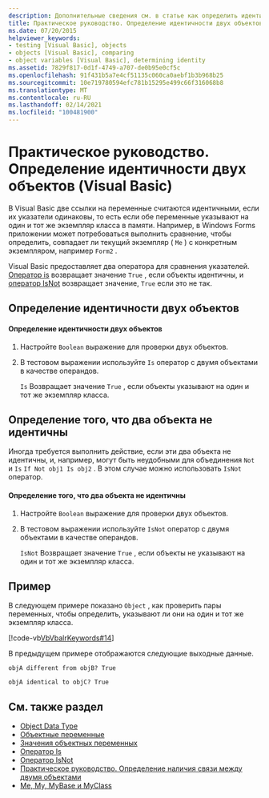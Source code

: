 ```yaml
---
description: Дополнительные сведения см. в статье как определить идентичность двух объектов (Visual Basic)
title: Практическое руководство. Определение идентичности двух объектов
ms.date: 07/20/2015
helpviewer_keywords:
- testing [Visual Basic], objects
- objects [Visual Basic], comparing
- object variables [Visual Basic], determining identity
ms.assetid: 7829f817-0d1f-4749-a707-de0b95e0cf5c
ms.openlocfilehash: 91f431b5a7e4cf51135c060ca0aebf1b3b968b25
ms.sourcegitcommit: 10e719780594efc781b15295e499c66f316068b8
ms.translationtype: MT
ms.contentlocale: ru-RU
ms.lasthandoff: 02/14/2021
ms.locfileid: "100481900"
---
```

# <a name="how-to-determine-whether-two-objects-are-identical-visual-basic"></a>Практическое руководство. Определение идентичности двух объектов (Visual Basic)

В Visual Basic две ссылки на переменные считаются идентичными, если их указатели одинаковы, то есть если обе переменные указывают на один и тот же экземпляр класса в памяти. Например, в Windows Forms приложении может потребоваться выполнить сравнение, чтобы определить, совпадает ли текущий экземпляр ( `Me` ) с конкретным экземпляром, например `Form2` .  
  
 Visual Basic предоставляет два оператора для сравнения указателей. [Оператор is](../../../language-reference/operators/is-operator.md) возвращает значение `True` , если объекты идентичны, и [оператор IsNot](../../../language-reference/operators/isnot-operator.md) возвращает значение, `True` если это не так.  
  
## <a name="determining-if-two-objects-are-identical"></a>Определение идентичности двух объектов  
  
#### <a name="to-determine-if-two-objects-are-identical"></a>Определение идентичности двух объектов  
  
1. Настройте `Boolean` выражение для проверки двух объектов.  
  
2. В тестовом выражении используйте `Is` оператор с двумя объектами в качестве операндов.  
  
     `Is` Возвращает значение `True` , если объекты указывают на один и тот же экземпляр класса.  
  
## <a name="determining-if-two-objects-are-not-identical"></a>Определение того, что два объекта не идентичны  

 Иногда требуется выполнить действие, если эти два объекта не идентичны, и, например, могут быть неудобными для объединения `Not` и `Is` `If Not obj1 Is obj2` . В этом случае можно использовать `IsNot` оператор.  
  
#### <a name="to-determine-if-two-objects-are-not-identical"></a>Определение того, что два объекта не идентичны  
  
1. Настройте `Boolean` выражение для проверки двух объектов.  
  
2. В тестовом выражении используйте `IsNot` оператор с двумя объектами в качестве операндов.  
  
     `IsNot` Возвращает значение `True` , если объекты не указывают на один и тот же экземпляр класса.  
  
## <a name="example"></a>Пример  

 В следующем примере показано `Object` , как проверить пары переменных, чтобы определить, указывают ли они на один и тот же экземпляр класса.  
  
 [!code-vb[VbVbalrKeywords#14](~/samples/snippets/visualbasic/VS_Snippets_VBCSharp/VbVbalrKeywords/VB/class7.vb#14)]  
  
 В предыдущем примере отображаются следующие выходные данные.  
  
 `objA different from objB? True`  
  
 `objA identical to objC? True`  
  
## <a name="see-also"></a>См. также раздел

- [Object Data Type](../../../language-reference/data-types/object-data-type.md)
- [Объектные переменные](object-variables.md)
- [Значения объектных переменных](object-variable-values.md)
- [Оператор Is](../../../language-reference/operators/is-operator.md)
- [Оператор IsNot](../../../language-reference/operators/isnot-operator.md)
- [Практическое руководство. Определение наличия связи между двумя объектами](how-to-determine-whether-two-objects-are-related.md)
- [Me, My, MyBase и MyClass](../../program-structure/me-my-mybase-and-myclass.md)
